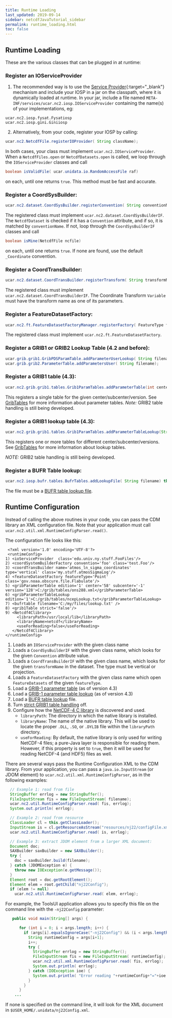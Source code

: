 ```yaml
---
title: Runtime Loading
last_updated: 2019-09-14
sidebar: netcdfJavaTutorial_sidebar
permalink: runtime_loading.html
toc: false
---
```

## Runtime Loading

These are the various classes that can be plugged in at runtime:

### Register an IOServiceProvider

1) The recommended way is to use the [Service Provider](https://docs.oracle.com/javase/tutorial/ext/basics/spi.html){:target="_blank"}
mechanism and include your IOSP in a jar on the classpath, where it is dynamically loaded at runtime. In your
jar, include a file named `META-INF/services/ucar.nc2.iosp.IOServiceProvider` containing the
name(s) of your implementations, eg:

~~~
ucar.nc2.iosp.fysat.Fysatiosp
ucar.nc2.iosp.gini.Giniiosp
~~~

2) Alternatively, from your code, register your IOSP by calling:

~~~java
ucar.nc2.NetcdfFile.registerIOProvider( String className);
~~~

In both cases, your class must implement `ucar.nc2.IOServiceProvider`. 
When a `NetcdfFiles.open` or `NetcdfDatasets.open` is called, we loop through the `IOServiceProvider` classes and call

~~~java
boolean isValidFile( ucar.unidata.io.RandomAccessFile raf)
~~~

on each, until one returns `true`. This method must be fast and accurate.

### Register a CoordSysBuilder:
~~~java
ucar.nc2.dataset.CoordSysBuilder.registerConvention( String conventionName, String className);
~~~ 
The registered class must implement `ucar.nc2.dataset.CoordSysBuilderIF`. The `NetcdfDataset` is checked if it has a `Convention` attribute, and if so, 
it is matched by `conventionName`. If not, loop through the `CoordSysBuilderIF` classes and call

~~~java
boolean isMine(NetcdfFile ncfile) 
~~~

on each, until one returns `true`. If none are found, use the default `_Coordinate` convention.

### Register a CoordTransBuilder:
~~~java
ucar.nc2.dataset.CoordTransBuilder.registerTransform( String transformName, String className);
~~~

The registered class must implement `ucar.nc2.dataset.CoordTransBuilderIF`. The Coordinate Transform `Variable` must have the transform name as one of its parameters.

### Register a FeatureDatasetFactory:
~~~java
ucar.nc2.ft.FeatureDatasetFactoryManager.registerFactory( FeatureType featureType, String className);
~~~

The registered class must implement `ucar.nc2.ft.FeatureDatasetFactory`.

### Register a GRIB1 or GRIB2 Lookup Table (4.2 and before):
~~~java
ucar.grib.grib1.GribPDSParamTable.addParameterUserLookup( String filename);
ucar.grib.grib2.ParameterTable.addParametersUser( String filename);
~~~  

### Register a GRIB1 table (4.3):
~~~java
ucar.nc2.grib.grib1.tables.Grib1ParamTables.addParameterTable(int center, int subcenter, int tableVersion, String tableFilename);
~~~

This registers a single table for the given center/subcenter/version.
See [GribTables](grib_tables.html) for more information about parameter tables.
*Note:* GRIB2 table handling is still being developed.

### Register a GRIB1 lookup table (4.3):
~~~java
ucar.nc2.grib.grib1.tables.Grib1ParamTables.addParameterTableLookup(String lookupFilename);
~~~

This registers one or more tables for different center/subcenter/versions.
See [GribTables](grib_tables.html) for more information about lookup tables.

*NOTE:* GRIB2 table handling is still being developed.

### Register a BUFR Table lookup:
~~~java
ucar.nc2.iosp.bufr.tables.BufrTables.addLookupFile( String filename) throws throws FileNotFoundException;
~~~

The file must be a [BUFR table lookup file](bufr_tables.html).

## Runtime Configuration

Instead of calling the above routines in your code, you can pass the CDM library an XML configuration file. 
Note that your application must call `ucar.nc2.util.xml.RuntimeConfigParser.read()`.

The configuration file looks like this:
~~~
 <?xml version='1.0' encoding='UTF-8'?>
 <runtimeConfig>
1) <ioServiceProvider  class='edu.univ.ny.stuff.FooFiles'/>
2) <coordSystemBuilderFactory convention='foo' class='test.Foo'/>
3) <coordTransBuilder name='atmos_ln_sigma_coordinates' type='vertical' class='my.stuff.atmosSigmaLog'/>
4) <featureDatasetFactory featureType='Point' class='gov.noaa.obscure.file.Flabulate'/>
5) <gribParameterTable edition='1' center='58' subcenter='-1' version='128'>C:/grib/tables/ons288.xml</gribParameterTable>
6) <gribParameterTableLookup edition='1'>C:/grib/tables/ncepLookup.txt</gribParameterTableLookup>
7) <bufrtable filename='C:/my/files/lookup.txt' />
8) <grib1Table strict='false'/>
9) <Netcdf4Clibrary>
     <libraryPath>/usr/local/lib</libraryPath>
     <libraryName>netcdf</libraryName>
     <useForReading>false</useForReading>
   </Netcdf4Clibrary>
</runtimeConfig>
~~~

1. Loads an `IOServiceProvider` with the given class name
2. Loads a `CoordSysBuilderIF` with the given class name, which looks for the given `Convention` attribute value.
3. Loads a `CoordTransBuilderIF` with the given class name, which looks for the given `transformName` in the dataset. The type must be vertical or projection.
4. Loads a `FeatureDatasetFactory` with the given class name which open `FeatureDatasets` of the given `featureType`.
5. Load a [GRIB-1 parameter table](grib_tables.html) (as of version 4.3)
6. Load a [GRIB-1 parameter table lookup](grib_tables.html) (as of version 4.3)
7. Load a [BUFR table lookup](bufr_tables.html) file.
8. Turn [strict GRIB1 table handling](grib_tables.html#strict) off.
9. Configure how the [NetCDF-4 C library](netcdf4_c_library.html) is discovered and used.
    * `libraryPath`: The directory in which the native library is installed.
    * `libraryName`: The name of the native library. This will be used to locate the proper `.DLL`, `.SO`, or `.DYLIB` file within the `libraryPath` directory.
    * `useForReading`: By default, the native library is only used for writing NetCDF-4 files; a pure-Java layer is responsible for reading them. 
    However, if this property is set to `true`, then it will be used for reading NetCDF-4 (and HDF5) files as well.
    
There are several ways pass the Runtime Configuration XML to the CDM library. From your application, you can pass a `java.io.InputStream` (or JDOM element) to 
`ucar.nc2.util.xml.RuntimeConfigParser`, as in the following examples:

~~~java
  // Example 1: read from file
  StringBuffer errlog = new StringBuffer();
  FileInputStream fis = new FileInputStream( filename);   
  ucar.nc2.util.RuntimeConfigParser.read( fis, errlog);
  System.out.println( errlog);

  // Example 2: read from resource
  ClassLoader cl = this.getClassLoader();
  InputStream is = cl.getResourceAsStream("resources/nj22/configFile.xml");
  ucar.nc2.util.RuntimeConfigParser.read( is, errlog);

  // Example 3: extract JDOM element from a larger XML document:
  Document doc;
  SAXBuilder saxBuilder = new SAXBuilder();
  try {
    doc = saxBuilder.build(filename);
  } catch (JDOMException e) {
    throw new IOException(e.getMessage());
  }
  Element root = doc.getRootElement();
  Element elem = root.getChild("nj22Config");
  if (elem != null)
    ucar.nc2.util.RuntimeConfigParser.read( elem, errlog);
~~~
    
For example, the ToolsUI application allows you to specify this file on the command line with the `-nj22Config` parameter:

~~~java
   public void main(String[] args) {

      for (int i = 0; i < args.length; i++) {
        if (args[i].equalsIgnoreCase("-nj22Config") && (i < args.length-1)) {
          String runtimeConfig = args[i+1];
          i++;
          try {
            StringBuffer errlog = new StringBuffer();
            FileInputStream fis = new FileInputStream( runtimeConfig);
            ucar.nc2.util.xml.RuntimeConfigParser.read( fis, errlog);
            System.out.println( errlog);
          } catch (IOException ioe) {
            System.out.println( "Error reading "+runtimeConfig+"="+ioe.getMessage());
          }
        }
      }
    ...
~~~
If none is specified on the command line, it will look for the XML document in `$USER_HOME/.unidata/nj22Config.xml`.
